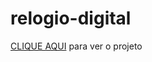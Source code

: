 # relogio-digital


<a href="https://kingrodrigues.github.io/relogio-digital/assets/index.html">CLIQUE AQUI</a> para ver o projeto